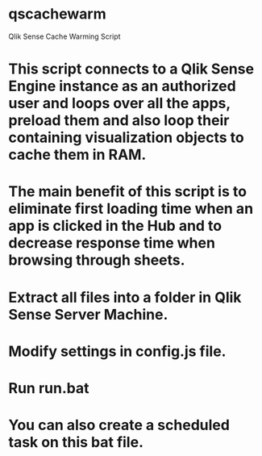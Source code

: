 # qscachewarm
Qlik Sense Cache Warming Script

# This script connects to a Qlik Sense Engine instance as an authorized user and loops over all the apps, preload them and also loop their containing visualization objects to cache them in RAM.
# The main benefit of this script is to eliminate first loading time when an app is clicked in the Hub and to decrease response time when browsing through sheets.

# Extract all files into a folder in Qlik Sense Server Machine.
# Modify settings in config.js file.
# Run run.bat
# You can also create a scheduled task on this bat file.

